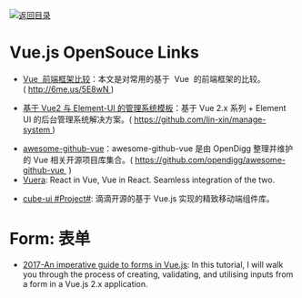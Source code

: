 [![返回目录](https://user-images.githubusercontent.com/5803001/38079637-ff0abcf0-3371-11e8-9b76-ad651620afc7.jpg)](https://github.com/wxyyxc1992/Awesome-Links)

# Vue.js OpenSouce Links

* [Vue  前端框架比较](http://6me.us/5E8wN)：本文是对常用的基于  Vue  的前端框架的比较。( http://6me.us/5E8wN )

* [基于 Vue2 与 Element-UI 的管理系统模板](https://github.com/lin-xin/manage-system)：基于 Vue 2.x 系列 + Element UI 的后台管理系统解决方案。( https://github.com/lin-xin/manage-system )

- [awesome-github-vue](https://github.com/opendigg/awesome-github-vue)：awesome-github-vue 是由 OpenDigg 整理并维护的 Vue 相关开源项目库集合。( https://github.com/opendigg/awesome-github-vue  )
- [Vuera](https://parg.co/UmA): React in Vue, Vue in React. Seamless integration of the two.

* [cube-ui #Project#](https://didi.github.io/cube-ui/#/zh-CN): 滴滴开源的基于 Vue.js 实现的精致移动端组件库。

# Form: 表单

* [2017-An imperative guide to forms in Vue.js](https://parg.co/UGT): In this tutorial, I will walk you through the process of creating, validating, and utilising inputs from a form in a Vue.js 2.x application.

